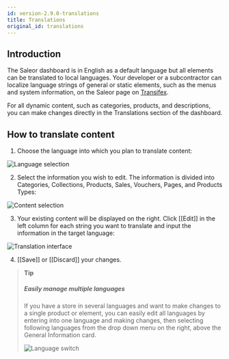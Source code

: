 ```yaml
---
id: version-2.9.0-translations
title: Translations
original_id: translations
---
```

## Introduction

The Saleor dashboard is in English as a default language but all elements can be translated to local languages. Your developer or a subcontractor can localize language strings of general or static elements, such as the menus and system information, on the Saleor page on [Transifex](https://www.transifex.com/mirumee/saleor-1/).

For all dynamic content, such as categories, products, and descriptions, you can make changes directly in the Translations section of the dashboard.


## How to translate content

1. Choose the language into which you plan to translate content:

![Language selection](assets/dashboard-translations/translations1.JPG)

2. Select the information you wish to edit. The information is divided into Categories, Collections, Products, Sales, Vouchers, Pages, and Products Types:

![Content selection](assets/dashboard-translations/translations2.JPG)

3. Your existing content will be displayed on the right. Click [[Edit]] in the left column for each string you want to translate and input the information in the target language:

![Translation interface](assets/dashboard-translations/translations3.png)

4. [[Save]] or [[Discard]] your changes.

> **Tip** 
>
> ##### Easily manage multiple languages
>
> If you have a store in several languages and want to make changes to a single product or element, you can easily edit all languages by entering into one language and making changes, then selecting following languages from the drop down menu on the right, above the General Information card.
>
> ![Language switch](assets/dashboard-translations/translations4.JPG)